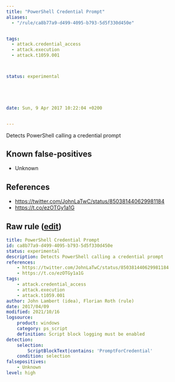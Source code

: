 ```yaml
---
title: "PowerShell Credential Prompt"
aliases:
  - "/rule/ca8b77a9-d499-4095-b793-5d5f330d450e"


tags:
  - attack.credential_access
  - attack.execution
  - attack.t1059.001



status: experimental





date: Sun, 9 Apr 2017 10:22:04 +0200


---
```


Detects PowerShell calling a credential prompt

<!--more-->


## Known false-positives

* Unknown



## References

* https://twitter.com/JohnLaTwC/status/850381440629981184
* https://t.co/ezOTGy1a1G


## Raw rule ([edit](https://github.com/SigmaHQ/sigma/edit/master/rules/windows/powershell/powershell_script/posh_ps_prompt_credentials.yml))
```yaml
title: PowerShell Credential Prompt
id: ca8b77a9-d499-4095-b793-5d5f330d450e
status: experimental
description: Detects PowerShell calling a credential prompt
references:
    - https://twitter.com/JohnLaTwC/status/850381440629981184
    - https://t.co/ezOTGy1a1G
tags:
    - attack.credential_access
    - attack.execution
    - attack.t1059.001
author: John Lambert (idea), Florian Roth (rule)
date: 2017/04/09
modified: 2021/10/16
logsource:
    product: windows
    category: ps_script
    definition: Script block logging must be enabled
detection:
    selection:
        ScriptBlockText|contains: 'PromptForCredential'
    condition: selection
falsepositives: 
    - Unknown
level: high

```
